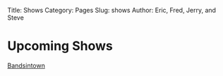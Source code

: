 Title: Shows
Category: Pages
Slug: shows
Author: Eric, Fred, Jerry, and Steve

# Upcoming Shows

<script type='text/javascript' src='http://widget.bandsintown.com/javascripts/bit_widget.js'></script><a href="https://www.bandsintown.com/The%20Nest" class="bit-widget-initializer" data-artist="The Nest" data-prefix="fbjs">Bandsintown</a>
